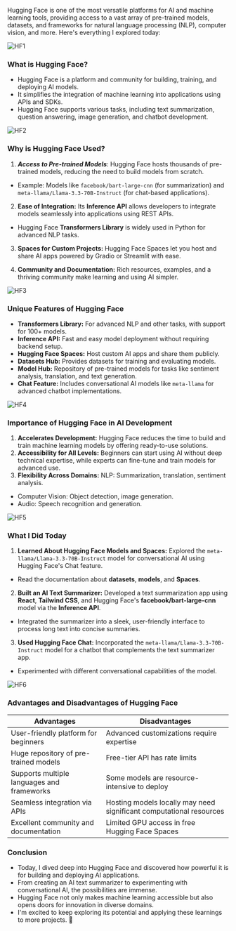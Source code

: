 Hugging Face is one of the most versatile platforms for AI and machine learning tools, providing access to a vast array of pre-trained models, datasets, and frameworks for natural language processing (NLP), computer vision, and more. Here's everything I explored today:

![HF1](https://github.com/user-attachments/assets/148d63c9-5028-4c76-bd10-751023e570b8)


### **What is Hugging Face?**

- Hugging Face is a platform and community for building, training, and deploying AI models.
- It simplifies the integration of machine learning into applications using APIs and SDKs.
- Hugging Face supports various tasks, including text summarization, question answering, image generation, and chatbot development.

![HF2](https://github.com/user-attachments/assets/f7986d6f-c0e4-4e4f-93e4-6a06aa7af0b4)

### **Why is Hugging Face Used?**
1. ***Access to Pre-trained Models***: Hugging Face hosts thousands of pre-trained models, reducing the need to build models from scratch.

- Example: Models like `facebook/bart-large-cnn` (for summarization) and `meta-llama/Llama-3.3-70B-Instruct` (for chat-based applications).

2. **Ease of Integration:**  Its **Inference API** allows developers to integrate models seamlessly into applications using REST APIs.
- Hugging Face **Transformers Library** is widely used in Python for advanced NLP tasks.

3. **Spaces for Custom Projects:**  Hugging Face Spaces let you host and share AI apps powered by Gradio or Streamlit with ease.

4. **Community and Documentation:**  Rich resources, examples, and a thriving community make learning and using AI simpler.

![HF3](https://github.com/user-attachments/assets/ffeb3e9a-dcba-453c-a4ff-aaf15e0acacb)

### **Unique Features of Hugging Face**

- **Transformers Library:** For advanced NLP and other tasks, with support for 100+ models.
- **Inference API:** Fast and easy model deployment without requiring backend setup.
- **Hugging Face Spaces:** Host custom AI apps and share them publicly.
- **Datasets Hub:** Provides datasets for training and evaluating models.
- **Model Hub:** Repository of pre-trained models for tasks like sentiment analysis, translation, and text generation.
- **Chat Feature:** Includes conversational AI models like `meta-llama` for advanced chatbot implementations.

![HF4](https://github.com/user-attachments/assets/56496452-03f4-4507-8071-611bddd2106c)

### **Importance of Hugging Face in AI Development**

1. **Accelerates Development:**  Hugging Face reduces the time to build and train machine learning models by offering ready-to-use solutions.
2. **Accessibility for All Levels:**  Beginners can start using AI without deep technical expertise, while experts can fine-tune and train models for advanced use.
3. **Flexibility Across Domains:** NLP: Summarization, translation, sentiment analysis.
- Computer Vision: Object detection, image generation.
- Audio: Speech recognition and generation.

![HF5](https://github.com/user-attachments/assets/9dfd57de-2ab9-4c2a-90e9-e9bb0e98fbd4)

### **What I Did Today**
1. **Learned About Hugging Face Models and Spaces:**  Explored the `meta-llama/Llama-3.3-70B-Instruct` model for conversational AI using Hugging Face's Chat feature.
- Read the documentation about **datasets**, **models**, and **Spaces**.

2. **Built an AI Text Summarizer:**  Developed a text summarization app using **React**, **Tailwind CSS**, and Hugging Face's **facebook/bart-large-cnn** model via the **Inference API**.
- Integrated the summarizer into a sleek, user-friendly interface to process long text into concise summaries.

3. **Used Hugging Face Chat:**  Incorporated the `meta-llama/Llama-3.3-70B-Instruct` model for a chatbot that complements the text summarizer app.
- Experimented with different conversational capabilities of the model.

![HF6](https://github.com/user-attachments/assets/c30742e6-8875-4bd6-ad02-94ea62a2331a)

### **Advantages and Disadvantages of Hugging Face**

| **Advantages**                             | **Disadvantages**                                                   |
| ------------------------------------------ | ------------------------------------------------------------------- |
| User-friendly platform for beginners       | Advanced customizations require expertise                           |
| Huge repository of pre-trained models      | Free-tier API has rate limits                                       |
| Supports multiple languages and frameworks | Some models are resource-intensive to deploy                        |
| Seamless integration via APIs              | Hosting models locally may need significant computational resources |
| Excellent community and documentation      | Limited GPU access in free Hugging Face Spaces                      |

### **Conclusion**

- Today, I dived deep into Hugging Face and discovered how powerful it is for building and deploying AI applications.
- From creating an AI text summarizer to experimenting with conversational AI, the possibilities are immense.
- Hugging Face not only makes machine learning accessible but also opens doors for innovation in diverse domains.
- I'm excited to keep exploring its potential and applying these learnings to more projects. 🚀
